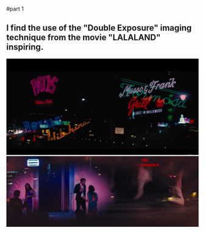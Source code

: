 
#part 1
## I find the use of the "Double Exposure" imaging technique from the movie "LALALAND" inspiring. 
![lalaland](readmeimages/pictures1.png)
![lalaland](readmeimages/picture2.png)
